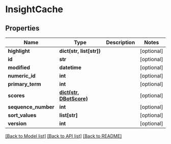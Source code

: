# InsightCache

## Properties
Name | Type | Description | Notes
------------ | ------------- | ------------- | -------------
**highlight** | **dict(str, list[str])** |  | [optional] 
**id** | **str** |  | [optional] 
**modified** | **datetime** |  | [optional] 
**numeric_id** | **int** |  | [optional] 
**primary_term** | **int** |  | [optional] 
**scores** | [**dict(str, DBotScore)**](DBotScore.md) |  | [optional] 
**sequence_number** | **int** |  | [optional] 
**sort_values** | **list[str]** |  | [optional] 
**version** | **int** |  | [optional] 

[[Back to Model list]](README.md#documentation-for-models) [[Back to API list]](README.md#documentation-for-api-endpoints) [[Back to README]](README.md)


